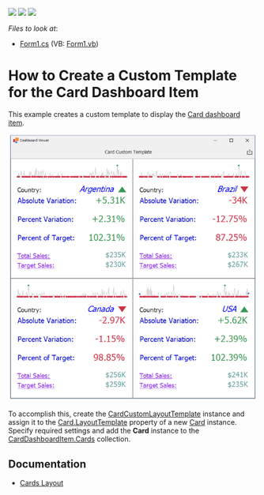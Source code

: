 <!-- default badges list -->
![](https://img.shields.io/endpoint?url=https://codecentral.devexpress.com/api/v1/VersionRange/144724571/19.2.3%2B)
[![](https://img.shields.io/badge/Open_in_DevExpress_Support_Center-FF7200?style=flat-square&logo=DevExpress&logoColor=white)](https://supportcenter.devexpress.com/ticket/details/T830544)
[![](https://img.shields.io/badge/📖_How_to_use_DevExpress_Examples-e9f6fc?style=flat-square)](https://docs.devexpress.com/GeneralInformation/403183)
<!-- default badges end -->
*Files to look at*:

* [Form1.cs](./CS/ViewerForm.cs) (VB: [Form1.vb](./VB/ViewerForm.vb))


# How to Create a Custom Template for the Card Dashboard Item

This example creates a custom template to display the [Card dashboard item](https://docs.devexpress.com/Dashboard/15263).

![screenshot](/images/screenshot.png)


To accomplish this, create the [CardCustomLayoutTemplate](https://docs.devexpress.com/Dashboard/DevExpress.DashboardCommon.CardCustomLayoutTemplate) instance and assign it to the [Card.LayoutTemplate](https://docs.devexpress.com/Dashboard/DevExpress.DashboardCommon.Card.LayoutTemplate) property of a new [Card](https://docs.devexpress.com/Dashboard/DevExpress.DashboardCommon.Card) instance. Specify required settings and add the **Card** instance to the [CardDashboardItem.Cards](https://docs.devexpress.com/Dashboard/DevExpress.DashboardCommon.CardDashboardItem.Cards) collection.

## Documentation

- [Cards Layout](https://docs.devexpress.com/Dashboard/113798)
